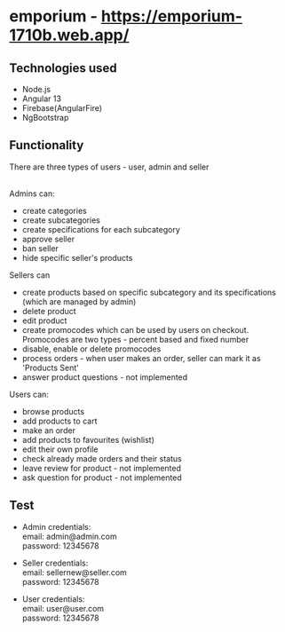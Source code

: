 # emporium - https://emporium-1710b.web.app/
 <h2>Technologies used</h2>
<ul>
 <li>Node.js</li>
 <li>Angular 13</li>
 <li>Firebase(AngularFire)</li>
 <li>NgBootstrap</li>
</ul>
 
 <h2>Functionality</h2>
 <p>There are three types of users - user, admin and seller</p>
 <br />
 Admins can:
        <ul>
            <li>create categories</li>
            <li>create subcategories</li>
            <li>create specifications for each subcategory</li>
            <li>approve seller</li>
            <li>ban seller</li>
            <li>hide specific seller's products</li>
        </ul>
        Sellers can
        <ul>
            <li>create products based on specific subcategory and its specifications (which are managed by admin)</li>
            <li>delete product</li>
            <li>edit product</li>
            <li>create promocodes which can be used by users on checkout. Promocodes are two types - percent based and fixed number</li>
            <li>disable, enable or delete promocodes</li>
            <li>process orders - when user makes an order, seller can mark it as 'Products Sent'</li>
            <li>answer product questions - not implemented</li>
        </ul>
        Users can:
        <ul>
            <li>browse products</li>
            <li>add products to cart</li>
            <li>make an order</li>
            <li>add products to favourites (wishlist)</li>
            <li>edit their own profile </li>
            <li>check already made orders and their status</li>
            <li>leave review for product - not implemented</li>
            <li>ask question for product - not implemented</li>
        </ul>
        
  <h2>Test</h2>
  <ul>
  <li><p>
  Admin credentials: <br />
  email: admin@admin.com <br />
  password: 12345678
   </p></li>
  <li> <p>
  Seller credentials: <br />
  email: sellernew@seller.com <br />
  password: 12345678
   </p> </li>
  <li>  <p>
  User credentials: <br />
  email: user@user.com <br />
  password: 12345678
   </p></li>
 </ul>
 
 
 





